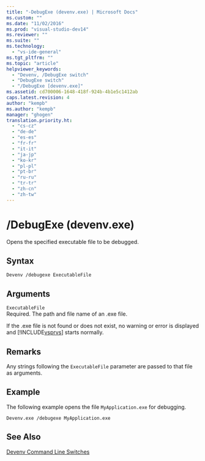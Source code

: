 ```yaml
---
title: "-DebugExe (devenv.exe) | Microsoft Docs"
ms.custom: ""
ms.date: "11/02/2016"
ms.prod: "visual-studio-dev14"
ms.reviewer: ""
ms.suite: ""
ms.technology: 
  - "vs-ide-general"
ms.tgt_pltfrm: ""
ms.topic: "article"
helpviewer_keywords: 
  - "Devenv, /DebugExe switch"
  - "DebugExe switch"
  - "/DebugExe [devenv.exe]"
ms.assetid: cd700006-1648-418f-924b-4b1e5c1412ab
caps.latest.revision: 4
author: "kempb"
ms.author: "kempb"
manager: "ghogen"
translation.priority.ht: 
  - "cs-cz"
  - "de-de"
  - "es-es"
  - "fr-fr"
  - "it-it"
  - "ja-jp"
  - "ko-kr"
  - "pl-pl"
  - "pt-br"
  - "ru-ru"
  - "tr-tr"
  - "zh-cn"
  - "zh-tw"
---
```

# /DebugExe (devenv.exe)
Opens the specified executable file to be debugged.  
  
## Syntax  
  
```  
Devenv /debugexe ExecutableFile  
```  
  
## Arguments  
 `ExecutableFile`  
 Required. The path and file name of an .exe file.  
  
 If the .exe file is not found or does not exist, no warning or error is displayed and [!INCLUDE[vsprvs](../../code-quality/includes/vsprvs_md.md)] starts normally.  
  
## Remarks  
 Any strings following the `ExecutableFile` parameter are passed to that file as arguments.  
  
## Example  
 The following example opens the file `MyApplication.exe` for debugging.  
  
```  
Devenv.exe /debugexe MyApplication.exe  
```  
  
## See Also  
 [Devenv Command Line Switches](../../ide/reference/devenv-command-line-switches.md)